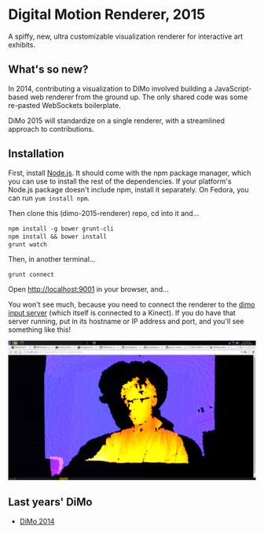Digital Motion Renderer, 2015
=============================

A spiffy, new, ultra customizable visualization renderer for interactive art
exhibits.

What's so new?
--------------

In 2014, contributing a visualization to DiMo involved building a
JavaScript-based web renderer from the ground up.  The only shared code was
some re-pasted WebSockets boilerplate.

DiMo 2015 will standardize on a single renderer, with a streamlined approach to
contributions.

Installation
------------

First, install [Node.js][node].  It should come with the npm package manager,
which you can use to install the rest of the dependencies.  If your platform's
Node.js package doesn't include npm, install it separately.  On Fedora, you can
run `yum install npm`.

Then clone this (dimo-2015-renderer) repo, cd into it and...

    npm install -g bower grunt-cli
    npm install && bower install
    grunt watch

Then, in another terminal...

    grunt connect

Open [http://localhost:9001](http://localhost:9001) in your browser, and...

You won't see much, because you need to connect the renderer to the [dimo input
server][dimoserver] (which itself is connected to a Kinect).  If you do have
that server running, put in its hostname or IP address and port, and you'll see
something like this!

![DiMo 2014 Silhouettes photo](src/images/readme_img.png)

Last years' DiMo
----------------

 - [DiMo 2014][dimo2014]

[dimo2014]: http://palebluepixel.org/projects/dimo/
[dimoserver]: /tree/master/server
[node]: https://nodejs.org/

